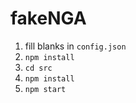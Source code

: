 # fakeNGA

1. fill blanks in `config.json`
2. `npm install`
3. `cd src`
4. `npm install`
5. `npm start`

